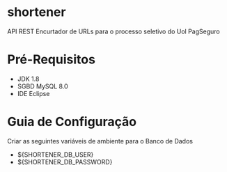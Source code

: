 # shortener
API REST Encurtador de URLs para o processo seletivo do Uol PagSeguro

# Pré-Requisitos
- JDK 1.8
- SGBD MySQL 8.0
- IDE Eclipse
 
# Guia de Configuração
Criar as seguintes variáveis de ambiente para o Banco de Dados
- ${SHORTENER_DB_USER}
- ${SHORTENER_DB_PASSWORD} 
